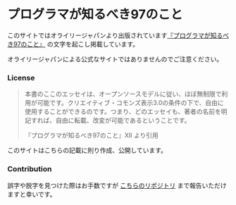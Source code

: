 プログラマが知るべき97のこと
====

このサイトではオライリージャパンより出版されています[『プログラマが知るべき97のこと』](https://www.amazon.co.jp/dp/4873114799) の文字を起こし掲載しています。

オライリージャパンによる公式なサイトではありませんのでご注意ください。

### License

> 本書のここのエッセイは、オープンソースモデルに従い、ほぼ無制限で利用が可能です。クリエイティブ・コモンズ表示3.0の条件の下で、自由に使用することができるのです。つまり、どのエッセイも、著者の名前を明記すれば、自由に転載、改変が可能であるということです。
>
> 『プログラマが知るべき97のこと』Ⅻ より引用

このサイトはこちらの記載に則り作成、公開しています。

### Contribution

誤字や脱字を見つけた際はお手数ですが [こちらのリポジトリ](https://github.com/yamat47/97-things-every-programmer-should-know) まで報告いただけますと幸いです。
